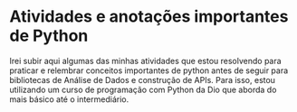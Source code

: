 # Atividades e anotações importantes de Python

Irei subir aqui algumas das minhas atividades que estou resolvendo para praticar e relembrar conceitos importantes de python antes de seguir para bibliotecas de Análise de Dados e construção de APIs. Para isso, estou utilizando um curso de programação com Python da Dio que aborda do mais básico até o intermediário.
